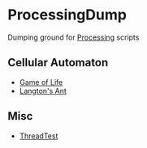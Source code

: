 # ProcessingDump
Dumping ground for [Processing](https://processing.org/) scripts

## Cellular Automaton 

* [Game of Life](https://github.com/James-P-D/ProcessingDump/tree/master/src/GameOfLife)  
* [Langton's Ant](https://github.com/James-P-D/ProcessingDump/tree/master/src/LangtonsAnt)  

## Misc

* [ThreadTest](https://github.com/James-P-D/ProcessingDump/tree/master/src/ThreadTest)  
